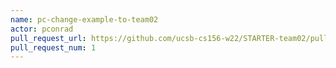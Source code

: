 ```yaml
---
name: pc-change-example-to-team02
actor: pconrad
pull_request_url: https://github.com/ucsb-cs156-w22/STARTER-team02/pull/1
pull_request_num: 1
---
```

